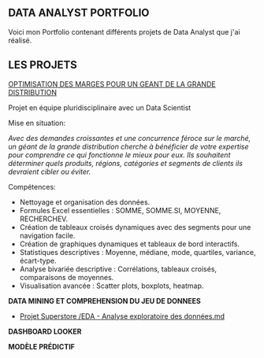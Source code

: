DATA ANALYST PORTFOLIO
----------------------------------------

Voici mon Portfolio contenant différents projets de Data Analyst que j'ai réalisé. 



LES PROJETS
----------------------------------------
[OPTIMISATION DES MARGES POUR UN GEANT DE LA GRANDE DISTRIBUTION](#)

Projet en équipe pluridisciplinaire avec un Data Scientist

Mise en situation:

*Avec des demandes croissantes et une concurrence féroce sur le marché, un géant de la grande distribution cherche à bénéficier de votre expertise pour comprendre 
ce qui fonctionne le mieux pour eux. Ils souhaitent déterminer quels produits, régions, catégories et segments de clients ils devraient cibler ou éviter.*

Compétences:

- Nettoyage et organisation des données.
- Formules Excel essentielles : SOMME, SOMME.SI, MOYENNE, RECHERCHEV.
- Création de tableaux croisés dynamiques avec des segments pour une navigation facile.
- Création de graphiques dynamiques et tableaux de bord interactifs.
- Statistiques descriptives : Moyenne, médiane, mode, quartiles, variance, écart-type.
- Analyse bivariée descriptive : Corrélations, tableaux croisés, comparaisons de moyennes.
- Visualisation avancée : Scatter plots, boxplots, heatmap.

 **DATA MINING ET COMPREHENSION DU JEU DE DONNEES** 

 
   - [Projet Superstore /EDA - Analyse exploratoire des données.md](https://github.com/FinkTh/Data-Analyst-Portfolio/blob/dd869d9aa87d7e6d5f7564fe443065d5b51f9b9b/Projet%20Superstore%20/EDA%20-%20Analyse%20exploratoire%20des%20donn%C3%A9es.md)


 **DASHBOARD LOOKER**



 **MODÈLE PRÉDICTIF**
